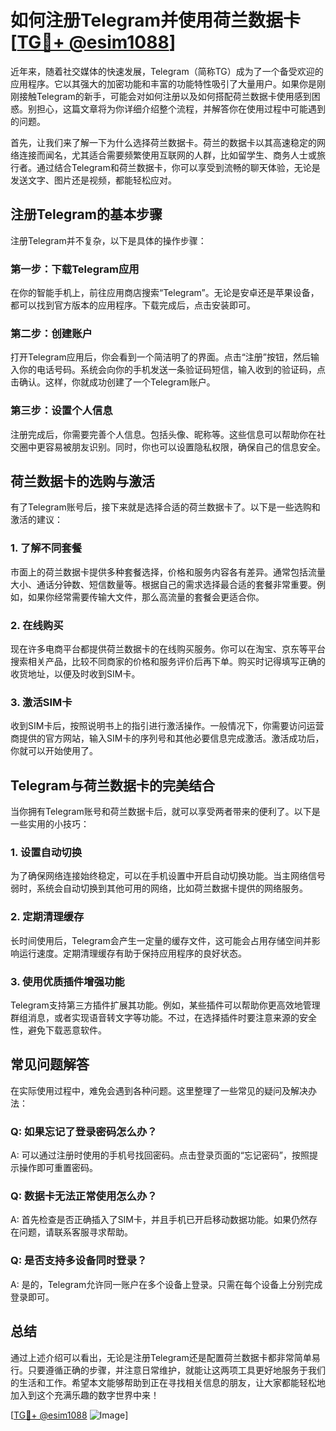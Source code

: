 # 如何注册Telegram并使用荷兰数据卡[[TG💪+ @esim1088](https://t.me/s/esim1088)]

近年来，随着社交媒体的快速发展，Telegram（简称TG）成为了一个备受欢迎的应用程序。它以其强大的加密功能和丰富的功能特性吸引了大量用户。如果你是刚刚接触Telegram的新手，可能会对如何注册以及如何搭配荷兰数据卡使用感到困惑。别担心，这篇文章将为你详细介绍整个流程，并解答你在使用过程中可能遇到的问题。

首先，让我们来了解一下为什么选择荷兰数据卡。荷兰的数据卡以其高速稳定的网络连接而闻名，尤其适合需要频繁使用互联网的人群，比如留学生、商务人士或旅行者。通过结合Telegram和荷兰数据卡，你可以享受到流畅的聊天体验，无论是发送文字、图片还是视频，都能轻松应对。

## 注册Telegram的基本步骤

注册Telegram并不复杂，以下是具体的操作步骤：

### 第一步：下载Telegram应用
在你的智能手机上，前往应用商店搜索“Telegram”。无论是安卓还是苹果设备，都可以找到官方版本的应用程序。下载完成后，点击安装即可。

### 第二步：创建账户
打开Telegram应用后，你会看到一个简洁明了的界面。点击“注册”按钮，然后输入你的电话号码。系统会向你的手机发送一条验证码短信，输入收到的验证码，点击确认。这样，你就成功创建了一个Telegram账户。

### 第三步：设置个人信息
注册完成后，你需要完善个人信息。包括头像、昵称等。这些信息可以帮助你在社交圈中更容易被朋友识别。同时，你也可以设置隐私权限，确保自己的信息安全。

## 荷兰数据卡的选购与激活

有了Telegram账号后，接下来就是选择合适的荷兰数据卡了。以下是一些选购和激活的建议：

### 1. 了解不同套餐
市面上的荷兰数据卡提供多种套餐选择，价格和服务内容各有差异。通常包括流量大小、通话分钟数、短信数量等。根据自己的需求选择最合适的套餐非常重要。例如，如果你经常需要传输大文件，那么高流量的套餐会更适合你。

### 2. 在线购买
现在许多电商平台都提供荷兰数据卡的在线购买服务。你可以在淘宝、京东等平台搜索相关产品，比较不同商家的价格和服务评价后再下单。购买时记得填写正确的收货地址，以便及时收到SIM卡。

### 3. 激活SIM卡
收到SIM卡后，按照说明书上的指引进行激活操作。一般情况下，你需要访问运营商提供的官方网站，输入SIM卡的序列号和其他必要信息完成激活。激活成功后，你就可以开始使用了。

## Telegram与荷兰数据卡的完美结合

当你拥有Telegram账号和荷兰数据卡后，就可以享受两者带来的便利了。以下是一些实用的小技巧：

### 1. 设置自动切换
为了确保网络连接始终稳定，可以在手机设置中开启自动切换功能。当主网络信号弱时，系统会自动切换到其他可用的网络，比如荷兰数据卡提供的网络服务。

### 2. 定期清理缓存
长时间使用后，Telegram会产生一定量的缓存文件，这可能会占用存储空间并影响运行速度。定期清理缓存有助于保持应用程序的良好状态。

### 3. 使用优质插件增强功能
Telegram支持第三方插件扩展其功能。例如，某些插件可以帮助你更高效地管理群组消息，或者实现语音转文字等功能。不过，在选择插件时要注意来源的安全性，避免下载恶意软件。

## 常见问题解答

在实际使用过程中，难免会遇到各种问题。这里整理了一些常见的疑问及解决办法：

### Q: 如果忘记了登录密码怎么办？
A: 可以通过注册时使用的手机号找回密码。点击登录页面的“忘记密码”，按照提示操作即可重置密码。

### Q: 数据卡无法正常使用怎么办？
A: 首先检查是否正确插入了SIM卡，并且手机已开启移动数据功能。如果仍然存在问题，请联系客服寻求帮助。

### Q: 是否支持多设备同时登录？
A: 是的，Telegram允许同一账户在多个设备上登录。只需在每个设备上分别完成登录即可。

## 总结

通过上述介绍可以看出，无论是注册Telegram还是配置荷兰数据卡都非常简单易行。只要遵循正确的步骤，并注意日常维护，就能让这两项工具更好地服务于我们的生活和工作。希望本文能够帮助到正在寻找相关信息的朋友，让大家都能轻松地加入到这个充满乐趣的数字世界中来！

[[TG💪+ @esim1088](https://t.me/s/esim1088) ![Image](https://i.postimg.cc/4NQfJmqS/Snipaste-2025-05-13-00-14-12.png)]